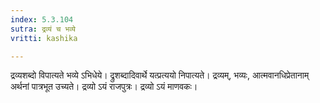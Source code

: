 ```yaml
---
index: 5.3.104
sutra: द्रव्यं च भव्ये
vritti: kashika

---
```

द्रव्यशब्दो विपात्यते भव्ये ऽभिधेये। द्रुशब्दादिवार्थे यत्प्रत्ययो निपात्यते। द्रव्यम्, भव्यः, आत्मवानधिप्रेतानाम् अर्थनां पात्रभूत उच्यते। द्रव्यो ऽयं राजपुत्रः। द्रव्यो ऽयं माणवकः।